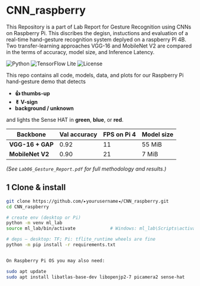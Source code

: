 # CNN_raspberry
This Repository is a part of Lab Report for Gesture Recognition using CNNs on Raspberry Pi.
This discribes the degisn, instuctions and evaluation of a real-time hand-gesture recognition system deplyed on a raspberry PI 4B.
Two transfer-learning approaches VGG-16 and MobileNet V2 are compared in the terms of accuracy, model size, and Inference Latency.

![Python](https://img.shields.io/badge/Python-3.11-blue.svg)
![TensorFlow Lite](https://img.shields.io/badge/TF_Lite-2.21-orange.svg)
![License](https://img.shields.io/badge/License-MIT-green.svg)

This repo contains all code, models, data, and plots for our Raspberry Pi
hand-gesture demo that detects

* **👍 thumbs-up**
* **✌︎ V-sign**
* **background / unknown**

and lights the Sense HAT in **green**, **blue**, or **red**.

| Backbone            | Val accuracy | FPS on Pi 4 | Model size |
|---------------------|--------------|-------------|------------|
| **VGG-16 + GAP**    | 0.92         | 11          | 55 MiB     |
| **MobileNet V2**    | 0.90         | 21          |  7 MiB     |

*(See `Lab06_Gesture_Report.pdf` for full methodology and results.)*


## 1  Clone & install

```bash
git clone https://github.com/▸yourusername◂/CNN_raspberry.git
cd CNN_raspberry

# create env (desktop or Pi)
python -m venv ml_lab
source ml_lab/bin/activate             # Windows: ml_lab\Scripts\activate

# deps — desktop: TF; Pi: tflite_runtime wheels are fine
python -m pip install -r requirements.txt


On Raspberry Pi OS you may also need:

sudo apt update
sudo apt install libatlas-base-dev libopenjp2-7 picamera2 sense-hat

